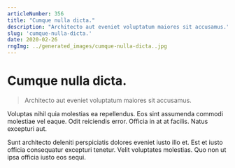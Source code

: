 ```yaml
---
articleNumber: 356
title: "Cumque nulla dicta."
description: "Architecto aut eveniet voluptatum maiores sit accusamus."
slug: 'cumque-nulla-dicta.'
date: 2020-02-26
rngImg: ../generated_images/cumque-nulla-dicta..jpg
---
```


# Cumque nulla dicta.

> Architecto aut eveniet voluptatum maiores sit accusamus.

Voluptas nihil quia molestias ea repellendus. Eos sint assumenda commodi molestiae vel eaque. Odit reiciendis error. Officia in at at facilis. Natus excepturi aut.
 Sunt architecto deleniti perspiciatis dolores eveniet iusto illo et. Est et iusto officia consequatur excepturi tenetur. Velit voluptates molestias. Quo non ut ipsa officia iusto eos sequi.
